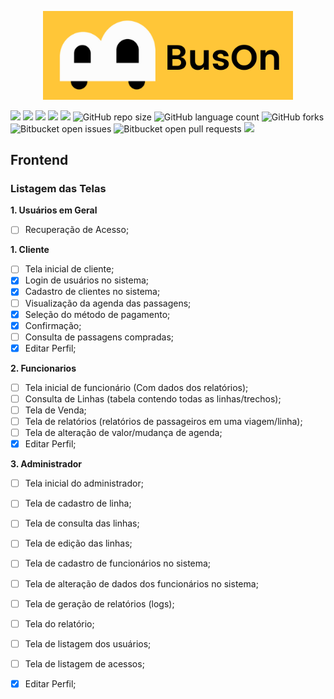 <p align="center"><img src="https://github.com/amandassa/BusOn/blob/Sistema/public/imagens/BusOn.png?raw=true" width="400"></p>




![](https://img.shields.io/github/last-commit/amandassa/BusOn?style=for-the-badge)
![](https://img.shields.io/github/contributors/amandassa/BusOn?style=for-the-badge)
![](https://img.shields.io/github/commit-activity/w/amandassa/BusOn?style=for-the-badge)
![](https://img.shields.io/tokei/lines/github/amandassa/BusOn?style=for-the-badge)
![](https://img.shields.io/github/repo-size/amandassa/BusOn?label=size&style=for-the-badge)
![GitHub repo size](https://img.shields.io/github/repo-size/amandassa/BusOn?style=for-the-badge)
![GitHub language count](https://img.shields.io/github/languages/count/amandassa/BusOn?style=for-the-badge)
![GitHub forks](https://img.shields.io/github/forks/amandassa/BusOn?style=for-the-badge)
![Bitbucket open issues](https://img.shields.io/bitbucket/issues/amandassa/BusOn?style=for-the-badge)
![Bitbucket open pull requests](https://img.shields.io/bitbucket/pr-raw/amandassa/BusOn?style=for-the-badge)
![](https://img.shields.io/github/directory-file-count/amandassa/BusOn?style=for-the-badge)

<h2>Frontend</h2>

<h3>Listagem das Telas</h3>

__1. Usuários em Geral__
- [ ] Recuperação de Acesso;

__1. Cliente__
- [ ] Tela inicial de cliente;
- [X] Login de usuários no sistema;
- [X] Cadastro de clientes no sistema;
- [ ] Visualização da agenda das passagens;
- [X] Seleção do método de pagamento;
- [X] Confirmação;
- [ ] Consulta de passagens compradas;
- [X] Editar Perfil;

__2. Funcionarios__
- [ ] Tela inicial de funcionário (Com dados dos relatórios);
- [ ] Consulta de Linhas (tabela contendo todas as linhas/trechos);
- [ ] Tela de Venda;
- [ ] Tela de relatórios (relatórios de passageiros em uma viagem/linha);
- [ ] Tela de alteração de valor/mudança de agenda;
- [X] Editar Perfil;

__3. Administrador__
- [ ] Tela inicial do administrador;
- [ ] Tela de cadastro de linha;
- [ ] Tela de consulta das linhas;
- [ ] Tela de edição das linhas;
- [ ] Tela de cadastro de funcionários no sistema;
- [ ] Tela de alteração de dados dos funcionários no sistema;
- [ ] Tela de geração de relatórios (logs);
- [ ] Tela do relatório;
- [ ] Tela de listagem dos usuários;
- [ ] Tela de listagem de acessos;
- [X] Editar Perfil;


<!-- https://www.markdownguide.org/basic-syntax/#reference-style-links -->
[contributors-shield]: https://img.shields.io/github/contributors/othneildrew/Best-README-Template.svg?style=for-the-badge
[contributors-url]: https://github.com/amandassa/BusOn/contributors
[forks-shield]: https://img.shields.io/github/forks/othneildrew/Best-README-Template.svg?style=for-the-badge
[forks-url]: https://github.com/othneildrew/Best-README-Template/network/members
[stars-shield]: https://img.shields.io/github/stars/othneildrew/Best-README-Template.svg?style=for-the-badge
[stars-url]: https://github.com/othneildrew/Best-README-Template/stargazers
[issues-shield]: https://img.shields.io/github/issues/othneildrew/Best-README-Template.svg?style=for-the-badge
[issues-url]: https://github.com/othneildrew/Best-README-Template/issues
[license-shield]: https://img.shields.io/github/license/othneildrew/Best-README-Template.svg?style=for-the-badge
[license-url]: https://github.com/othneildrew/Best-README-Template/blob/master/LICENSE.txt
[linkedin-shield]: https://img.shields.io/badge/-LinkedIn-black.svg?style=for-the-badge&logo=linkedin&colorB=555
[linkedin-url]: https://linkedin.com/in/othneildrew
[product-screenshot]: images/screenshot.png
